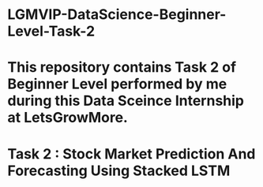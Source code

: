 # LGMVIP-DataScience-Beginner-Level-Task-2

# This repository contains Task 2 of Beginner Level performed by me during this Data Sceince Internship at LetsGrowMore.

# Task 2 : Stock Market Prediction And Forecasting Using Stacked LSTM  
